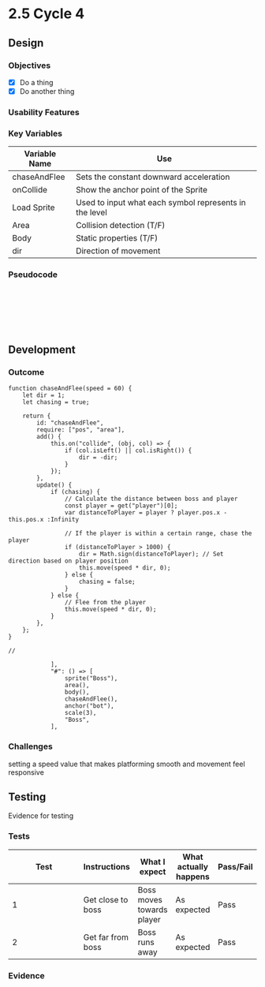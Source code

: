 # 2.5 Cycle 4

## Design

### Objectives



* [x] Do a thing
* [x] Do another thing

### Usability Features

### Key Variables

| Variable Name | Use                                                    |
| ------------- | ------------------------------------------------------ |
| chaseAndFlee  | Sets the constant downward acceleration                |
| onCollide     | Show the anchor point of the Sprite                    |
| Load Sprite   | Used to input what each symbol represents in the level |
| Area          | Collision detection (T/F)                              |
| Body          | Static properties (T/F)                                |
| dir           | Direction of movement                                  |

### Pseudocode

```




  
  
```

## Development&#x20;

### Outcome

```
function chaseAndFlee(speed = 60) {
    let dir = 1;
    let chasing = true;

    return {
        id: "chaseAndFlee",
        require: ["pos", "area"],
        add() {
            this.on("collide", (obj, col) => {
                if (col.isLeft() || col.isRight()) {
                    dir = -dir;
                }
            });
        },
        update() {
            if (chasing) {
                // Calculate the distance between boss and player
                const player = get("player")[0];
                var distanceToPlayer = player ? player.pos.x - this.pos.x :Infinity

                // If the player is within a certain range, chase the player
                if (distanceToPlayer > 1000) {
                    dir = Math.sign(distanceToPlayer); // Set direction based on player position
                    this.move(speed * dir, 0);
                } else {
                    chasing = false;
                }
            } else {
                // Flee from the player
                this.move(speed * dir, 0);
            }
        },
    };
}

//

            ],
            "#": () => [
                sprite("Boss"),
                area(),
                body(),
                chaseAndFlee(),
                anchor("bot"),
                scale(3),
                "Boss",
            ],

```

### Challenges

setting a speed value that makes platforming smooth and movement feel responsive

## Testing

Evidence for testing

### Tests

<table data-full-width="true"><thead><tr><th width="136">Test</th><th>Instructions</th><th>What I expect</th><th>What actually happens</th><th>Pass/Fail</th></tr></thead><tbody><tr><td>1</td><td>Get close to boss</td><td>Boss moves towards player</td><td>As expected</td><td>Pass</td></tr><tr><td>2</td><td>Get far from boss</td><td>Boss runs away </td><td>As expected</td><td>Pass</td></tr></tbody></table>

### Evidence

